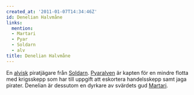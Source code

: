 ```yaml
---
created_at: '2011-01-07T14:34:46Z'
id: Denelian Halvmåne
links:
  mention:
  - Martari
  - Pyar
  - Soldarn
  - alv
title: Denelian Halvmåne
---
```


En [alvisk] piratjägare från [Soldarn]. [Pyaralven] är kapten för en mindre flotta med krigsskepp
som har till uppgift att eskortera handelsskepp samt jaga pirater. Denelian är dessutom en dyrkare
av svärdets gud [Martari].

  [alvisk]: alv
  [Soldarn]: Soldarn
  [Pyaralven]: Pyar
  [Martari]: Martari